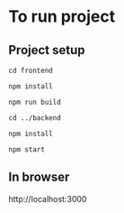 # To run project

## Project setup

```
cd frontend
```

```
npm install
```

```
npm run build
```

```
cd ../backend
```

```
npm install
```

```
npm start
```

## In browser

http://localhost:3000